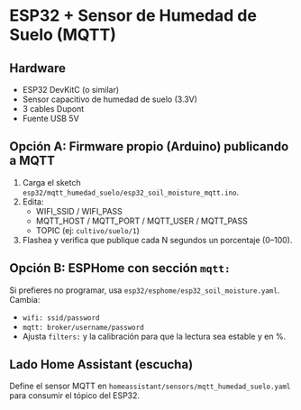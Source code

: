 # ESP32 + Sensor de Humedad de Suelo (MQTT)

## Hardware
- ESP32 DevKitC (o similar)
- Sensor capacitivo de humedad de suelo (3.3V)
- 3 cables Dupont
- Fuente USB 5V

## Opción A: Firmware propio (Arduino) publicando a MQTT
1. Carga el sketch `esp32/mqtt_humedad_suelo/esp32_soil_moisture_mqtt.ino`.
2. Edita:
   - WIFI_SSID / WIFI_PASS
   - MQTT_HOST / MQTT_PORT / MQTT_USER / MQTT_PASS
   - TOPIC (ej: `cultivo/suelo/1`)
3. Flashea y verifica que publique cada N segundos un porcentaje (0–100).

## Opción B: ESPHome con sección `mqtt:`
Si prefieres no programar, usa `esp32/esphome/esp32_soil_moisture.yaml`. Cambia:
- `wifi: ssid/password`
- `mqtt: broker/username/password`
- Ajusta `filters:` y la calibración para que la lectura sea estable y en %.

## Lado Home Assistant (escucha)
Define el sensor MQTT en `homeassistant/sensors/mqtt_humedad_suelo.yaml` para consumir el tópico del ESP32.
